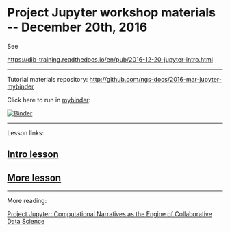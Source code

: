 # Project Jupyter workshop materials -- December 20th, 2016

See

https://dib-training.readthedocs.io/en/pub/2016-12-20-jupyter-intro.html

----

Tutorial materials repository: http://github.com/ngs-docs/2016-mar-jupyter-mybinder

Click here to run in [mybinder](http://mybinder.org):

[![Binder](http://mybinder.org/badge.svg)](http://mybinder.org/repo/ngs-docs/2016-mar-jupyter-mybinder)

----

Lesson links:

## [Intro lesson](1-intro-script.md)

## [More lesson](2-jupyter-etc.md)

-----

More reading:

[Project Jupyter: Computational Narratives as the Engine of Collaborative Data Science](http://blog.jupyter.org/2015/07/07/project-jupyter-computational-narratives-as-the-engine-of-collaborative-data-science/)
